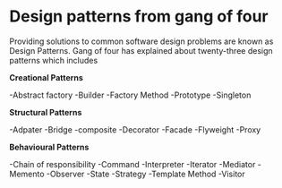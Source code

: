 # Design patterns from gang of four

Providing solutions to common software design problems are known as Design Patterns. Gang of four has explained about twenty-three design patterns which includes

**Creational Patterns**

-Abstract factory
-Builder
-Factory Method
-Prototype
-Singleton

**Structural Patterns**

-Adpater
-Bridge
-composite
-Decorator
-Facade
-Flyweight
-Proxy

**Behavioural Patterns**

-Chain of responsibility
-Command
-Interpreter
-Iterator
-Mediator
-Memento
-Observer
-State
-Strategy
-Template Method
-Visitor
